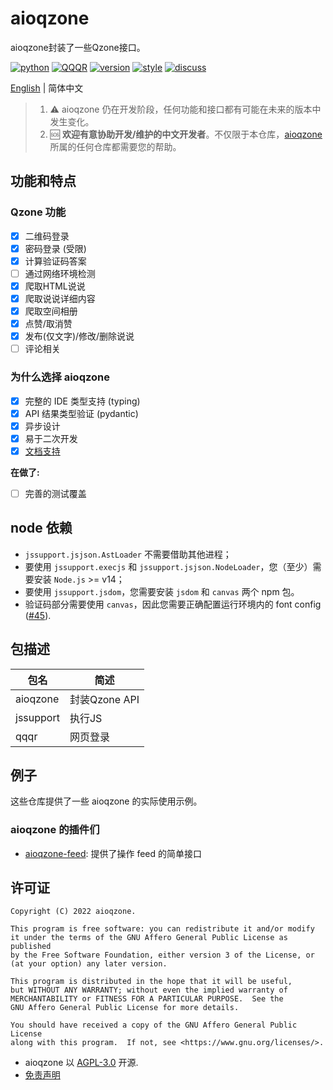 # aioqzone

aioqzone封装了一些Qzone接口。

[![python](https://img.shields.io/pypi/pyversions/aioqzone?logo=python&logoColor=white)][home]
[![QQQR](https://github.com/aioqzone/aioqzone/actions/workflows/qqqr.yml/badge.svg?branch=beta&event=schedule)](https://github.com/aioqzone/aioqzone/actions/workflows/qqqr.yml)
[![version](https://img.shields.io/pypi/v/aioqzone?logo=python)][pypi]
[![style](https://img.shields.io/badge/code%20style-black-000000.svg)](https://github.com/psf/black)
[![discuss](https://img.shields.io/badge/dynamic/xml?style=social&logo=telegram&label=Discuss&query=%2F%2Fdiv%5B%40class%3D%22tgme_page_extra%22%5D&url=https%3A%2F%2Ft.me%2Faioqzone_chatroom)](https://t.me/aioqzone_chatrooom)

[English](README_en.md) | 简体中文

> 1. ⚠️ aioqzone 仍在开发阶段，任何功能和接口都有可能在未来的版本中发生变化。
> 2. 🆘 **欢迎有意协助开发/维护的中文开发者**。不仅限于本仓库，[aioqzone][org] 所属的任何仓库都需要您的帮助。

## 功能和特点

### Qzone 功能

- [x] 二维码登录
- [x] 密码登录 (受限)
- [x] 计算验证码答案
- [ ] 通过网络环境检测
- [x] 爬取HTML说说
- [x] 爬取说说详细内容
- [x] 爬取空间相册
- [x] 点赞/取消赞
- [x] 发布(仅文字)/修改/删除说说
- [ ] 评论相关

### 为什么选择 aioqzone

- [x] 完整的 IDE 类型支持 (typing)
- [x] API 结果类型验证 (pydantic)
- [x] 异步设计
- [x] 易于二次开发
- [x] [文档支持](https://aioqzone.github.io/aioqzone)

__在做了:__

- [ ] 完善的测试覆盖

## node 依赖

- `jssupport.jsjson.AstLoader` 不需要借助其他进程；
- 要使用 `jssupport.execjs` 和 `jssupport.jsjson.NodeLoader`，您（至少）需要安装 `Node.js` >= v14；
- 要使用 `jssupport.jsdom`，您需要安装 `jsdom` 和 `canvas` 两个 npm 包。
- 验证码部分需要使用 `canvas`，因此您需要正确配置运行环境内的 font config ([#45](https://github.com/aioqzone/aioqzone/issues/45)).

## 包描述

|包名    |简述  |
|-----------|-------------------|
|aioqzone   |封装Qzone API  |
|jssupport  |执行JS            |
|qqqr       |网页登录    |

## 例子

这些仓库提供了一些 aioqzone 的实际使用示例。

### aioqzone 的插件们

- [aioqzone-feed][aioqzone-feed]: 提供了操作 feed 的简单接口

## 许可证

```
Copyright (C) 2022 aioqzone.

This program is free software: you can redistribute it and/or modify
it under the terms of the GNU Affero General Public License as published
by the Free Software Foundation, either version 3 of the License, or
(at your option) any later version.

This program is distributed in the hope that it will be useful,
but WITHOUT ANY WARRANTY; without even the implied warranty of
MERCHANTABILITY or FITNESS FOR A PARTICULAR PURPOSE.  See the
GNU Affero General Public License for more details.

You should have received a copy of the GNU Affero General Public License
along with this program.  If not, see <https://www.gnu.org/licenses/>.
```

- aioqzone 以 [AGPL-3.0](LICENSE) 开源.
- [免责声明](https://aioqzone.github.io/aioqzone/disclaimers.html)


[home]: https://github.com/aioqzone/aioqzone "Python wrapper for Qzone web login and Qzone http api"
[aioqzone-feed]: https://github.com/aioqzone/aioqzone-feed "aioqzone plugin providing higher level api for processing feed"
[pypi]: https://pypi.org/project/aioqzone
[org]: https://github.com/aioqzone
